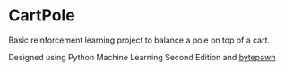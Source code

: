 # CartPole

Basic reinforcement learning project to balance a pole on top of a cart.

Designed using Python Machine Learning Second Edition and [bytepawn](https://bytepawn.com/solving-the-cartpole-reinforcement-learning-problem-with-pytorch.html)